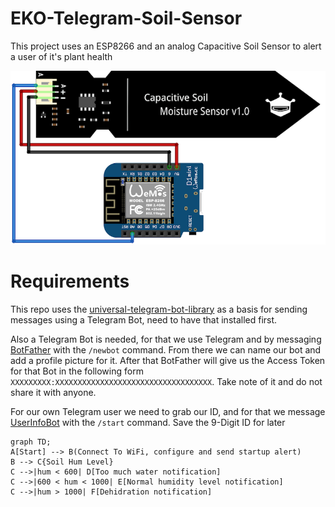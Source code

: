 # EKO-Telegram-Soil-Sensor
This project uses an ESP8266 and an analog Capacitive Soil Sensor to alert a user of it's plant health

![connection diagram for the ESP8266](/img/connections.png)
# Requirements 
This repo uses the [universal-telegram-bot-library](https://github.com/witnessmenow/Universal-Arduino-Telegram-Bot) as a basis for sending messages using a Telegram Bot, need to have that installed first.

Also a Telegram Bot is needed, for that we use Telegram and by messaging [BotFather](https://telegram.me/botfather) with the `/newbot` command. From there we can name our bot and add a profile picture for it. After that BotFather will give us the Access Token for that Bot in the following form `XXXXXXXXX:XXXXXXXXXXXXXXXXXXXXXXXXXXXXXXXXXXX`. Take note of it and do not share it with anyone.

For our own Telegram user we need to grab our ID, and for that we message [UserInfoBot](https://telegram.me/userinfobot) with the `/start` command. Save the 9-Digit ID for later

```mermaid
graph TD;
A[Start] --> B(Connect To WiFi, configure and send startup alert)
B --> C{Soil Hum Level}
C -->|hum < 600| D[Too much water notification]
C -->|600 < hum < 1000| E[Normal humidity level notification]
C -->|hum > 1000| F[Dehidration notification]
```
